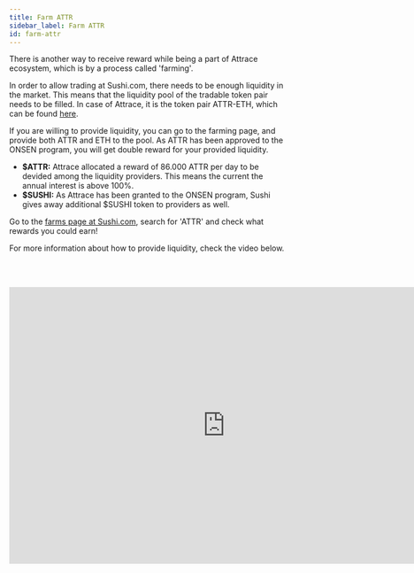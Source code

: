 ```yaml
---
title: Farm ATTR
sidebar_label: Farm ATTR
id: farm-attr
---
```

There is another way to receive reward while being a part of Attrace ecosystem, which is by a process called 'farming'.

In order to allow trading at Sushi.com, there needs to be enough liquidity in the market. This means that the liquidity pool of the tradable token pair needs to be filled. In case of Attrace, it is the token pair ATTR-ETH, which can be found [here](https://analytics.sushi.com/tokens/0x44e2dec86b9f0e0266e9aa66e10323a2bd69cf9a).

If you are willing to provide liquidity, you can go to the farming page, and provide both ATTR and ETH to the pool. As ATTR has been approved to the ONSEN program, you will get double reward for your provided liquidity.
* **$ATTR:** Attrace allocated a reward of 86.000 ATTR per day to be devided among the liquidity providers. This means the current the annual interest is above 100%.
* **$SUSHI:** As Attrace has been granted to the ONSEN program, Sushi gives away additional $SUSHI token to providers as well.

Go to the [farms page at Sushi.com](https://app.sushi.com/farm), search for 'ATTR' and check what rewards you could earn!

For more information about how to provide liquidity, check the video below.


<br/><br/>
<div class="videowrapper">
<iframe width="780" height="500" src="https://www.youtube.com/embed/FKiFaaVO_b8" title="YouTube video player" frameBorder="0" allow="accelerometer; autoplay; clipboard-write; encrypted-media; gyroscope; picture-in-picture" allowFullScreen></iframe>
</div>